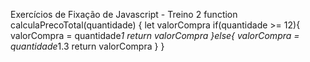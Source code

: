 Exercícios de Fixação de Javascript - Treino 2
function calculaPrecoTotal(quantidade) {
  let valorCompra
  if(quantidade >= 12){
    valorCompra = quantidade*1
    return valorCompra
  }else{
    valorCompra = quantidade*1.3
    return valorCompra
  }
}